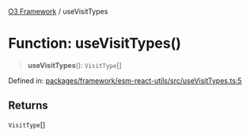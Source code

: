 [O3 Framework](../API.md) / useVisitTypes

# Function: useVisitTypes()

> **useVisitTypes**(): `VisitType`[]

Defined in: [packages/framework/esm-react-utils/src/useVisitTypes.ts:5](https://github.com/habeshabro/openmrs-esm-core/blob/main/packages/framework/esm-react-utils/src/useVisitTypes.ts#L5)

## Returns

`VisitType`[]

